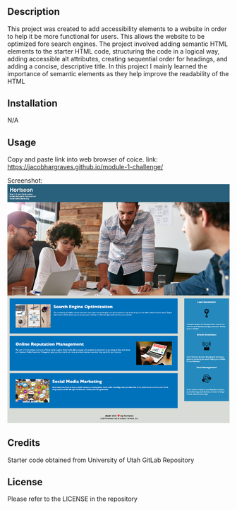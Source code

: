 # <module-1-challenge>

## Description

This project was created to add accessibility elements to a website in order to help it be more functional for users. This allows the website to be optimized fore search engines. The project involved adding semantic HTML elements to the starter HTML code, structuring the code in a logical way, adding accessible alt attributes, creating sequential order for headings, and adding a concise, descriptive title. In this project I mainly learned the importance of semantic elements as they help improve the readability of the HTML

## Installation

N/A

## Usage

Copy and paste link into web browser of coice.
link: https://jacobhargraves.github.io/module-1-challenge/

Screenshot:
![](./assets/screenshots/website-screenshot.html.png)

## Credits

Starter code obtained from University of Utah GitLab Repository

## License

Please refer to the LICENSE in the repository